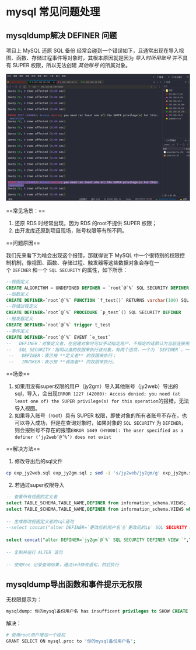 # mysql 常见问题处理

## mysqldump解决 DEFINER 问题

项目上 MySQL 还原 SQL 备份 经常会碰到一个错误如下，且通常出现在导入视图、函数、存储过程事件等对象时，其根本原因就是因为 *导入时所用账号* 并不具有 SUPER 权限，所以无法创建 *其他账号* 的所属对象。

![](assets/image-20221127211042194-20230610173813-o1o1496.png)

==常见场景：==

1. 还原 RDS 时经常出现，因为 RDS 的root不提供 SUPER 权限；
2. 由开发库还原到项目现场，账号权限等有所不同。

==问题原因==

我们先来看下为啥会出现这个报错，那就得说下 MySQL 中一个很特别的权限控制机制，像视图、函数、存储过程、触发器等这些数据对象会存在一个 `DEFINER` 和一个 `SQL SECURITY` 的属性，如下所示：

```sql
--视图定义
CREATE ALGORITHM = UNDEFINED DEFINER = `root`@`%` SQL SECURITY DEFINER VIEW v_test
--函数定义
CREATE DEFINER=`root`@`%` FUNCTION `f_test()` RETURNS varchar(100) SQL SECURITY DEFINER
--存储过程定义
CREATE DEFINER=`root`@`%` PROCEDURE `p_test`() SQL SECURITY DEFINER
--触发器定义
CREATE DEFINER=`root`@`%` trigger t_test 
--事件定义
CREATE DEFINER=`root`@`%` EVENT `e_test`
--   DEFINER：对象定义者，在创建对象时可以手动指定用户，不指定的话默认为当前连接用户；
--   SQL SECURITY：指明以谁的权限来执行该对象，有两个选项，一个为 `DEFINER`，一个为 `INVOKER`，默认情况下系统指定为DEFINER；
 --   DEFINER：表示按 **定义者** 的权限来执行；
 --   INVOKER：表示按 **调用者** 的权限来执行。
```

==场景==

1. 如果用没有super权限的用户（jy2gm）导入其他账号（jy2web）导出的sql，导入，会出现`ERROR 1227 (42000): Access denied; you need (at least one of) the SUPER privilege(s) for this operation`的报错，无法导入视图。
2. 如果导入账号（root）具有 SUPER 权限，即使对象的所有者账号不存在，也可以导入成功，但是在查询对象时，如果对象的 `SQL SECURITY` 为 `DEFINER`，则会报账号不存在的报错`ERROR 1449 (HY000): The user specified as a definer (‘jy2web’@’%’) does not exist`

==解决方法==

1. 修改导出后的sql文件

```bash
cp exp_jy2web.sql exp_jy2gm.sql ; sed -i 's/jy2web/jy2gm/g' exp_jy2gm.sql
```

2. 若通过super权限导入

```sql
-- 查看所有视图的定义者 
select TABLE_SCHEMA,TABLE_NAME,DEFINER from information_schema.VIEWS;
select TABLE_SCHEMA,TABLE_NAME,DEFINER from information_schema.VIEWS where table_schema="jy2gm";

-- 生成修改视图定义者的sql语句
--select concat("alter DEFINER=`更改后的用户名`@`更改后的ip` SQL SECURITY DEFINER VIEW `",TABLE_SCHEMA,"`.",TABLE_NAME," as ",VIEW_DEFINITION,";") from information_schema.VIEWS where DEFINER = '修改前的用户名@修改前的ip';

select concat("alter DEFINER=`jy2gm`@`%` SQL SECURITY DEFINER VIEW `",TABLE_SCHEMA,"`.",TABLE_NAME," as ",VIEW_DEFINITION,";") from information_schema.VIEWS where DEFINER = '@%';

-- 复制并运行 ALTER 语句

-- 使用tee 记录查询结果，通过sed修改语句，然后执行
```

## mysqldump导出函数和事件提示无权限

无权限提示为：

```sql
mysqldump: 你的mysql备份用户名 has insufficent privileges to SHOW CREATE FUNCTION!
```

解决：

```bash
# 使用root用户增加一个授权
GRANT SELECT ON mysql.proc to '你的mysql备份用户名';
```
